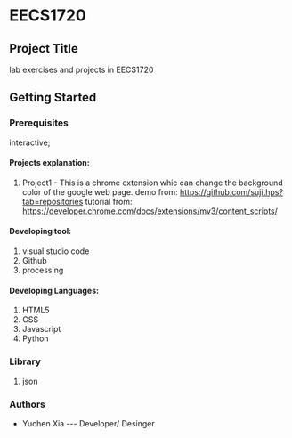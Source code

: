# EECS1720
## Project Title
lab exercises and projects in EECS1720
## Getting Started
### Prerequisites

interactive;

#### Projects explanation:
1. Project1 - This is a chrome extension whic can change the background color of the google web page.
demo from: https://github.com/sujithps?tab=repositories
tutorial from: https://developer.chrome.com/docs/extensions/mv3/content_scripts/

#### Developing tool:
1. visual studio code
2. Github
3. processing


#### Developing Languages:
1. HTML5
2. CSS
3. Javascript
4. Python


### Library
1. json

### Authors 
* Yuchen Xia --- Developer/ Desinger
